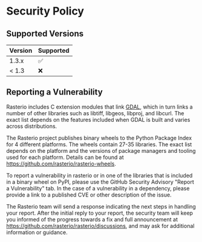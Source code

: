 # Security Policy

## Supported Versions

| Version | Supported          |
| ------- | ------------------ |
| 1.3.x   | :white_check_mark: |
| < 1.3   | :x:                |

## Reporting a Vulnerability

Rasterio includes C extension modules that link [GDAL](https://gdal.org/), which in turn links a number of other libraries such as libtiff, libgeos, libproj, and libcurl.
The exact list depends on the features included when GDAL is built and varies across distributions.

The Rasterio project publishes binary wheels to the Python Package Index for 4 different platforms. The wheels contain 27-35 libraries.
The exact list depends on the platform and the versions of package managers and tooling used for each platform. Details can be found at https://github.com/rasterio/rasterio-wheels.

To report a vulnerability in rasterio or in one of the libraries that is included in a binary wheel on PyPI, please use the GitHub Security Advisory "Report a Vulnerability" tab. In the case of a vulnerability in a dependency, please provide a link to a published CVE or other description of the issue.

The Rasterio team will send a response indicating the next steps in handling your report. After the initial reply to your report, the security team will keep you informed of the progress towards a fix and full announcement at https://github.com/rasterio/rasterio/discussions, and may ask for additional information or guidance.

